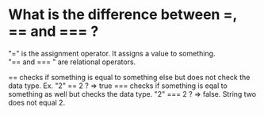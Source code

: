 # What is the difference between =, == and === ?

"=" is the assignment operator. It assigns a value to something.
<br />
"== and === " are relational operators.

== checks if something is equal to something else but does not check the data type. Ex. "2" == 2 ? => true
=== checks if something is eqal to something as well but checks the data type. "2" === 2 ? => false. String two does not equal 2.

